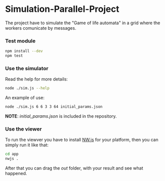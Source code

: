 # Simulation-Parallel-Project

The project have to simulate the "Game of life automata" in a grid where the workers comunicate by messages.

### Test module

```bash
npm install --dev
npm test
```

### Use the simulator

Read the help for more details:
```bash
node ./sim.js --help
```

An example of use:
```bash
node ./sim.js 6 6 3 3 64 initial_params.json
```

**NOTE**: *initial_params.json* is included in the repository.

### Use the viewer

To run the viewver you have to install [NW.js](http://nwjs.io/) for your platform, then you can simply run it like that:
```bash
cd app
nwjs .
```

After that you can drag the *out* folder, with your result and see what happened.